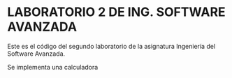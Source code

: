 LABORATORIO 2 DE ING. SOFTWARE AVANZADA
=======================================

Este es el código del segundo laboratorio de la asignatura Ingeniería del Software Avanzada.

Se implementa una calculadora